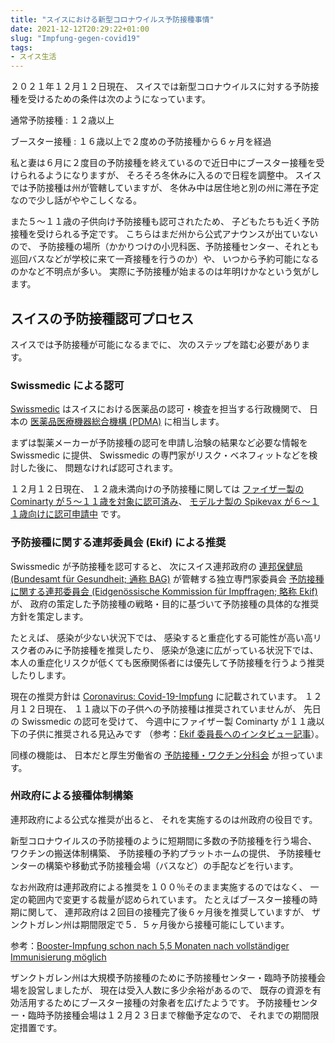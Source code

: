 ```yaml
---
title: "スイスにおける新型コロナウイルス予防接種事情"
date: 2021-12-12T20:29:22+01:00
slug: "Impfung-gegen-covid19"
tags:
- スイス生活
---
```

２０２１年１２月１２日現在、
スイスでは新型コロナウイルスに対する予防接種を受けるための条件は次のようになっています。

通常予防接種
: １２歳以上

ブースター接種
: １６歳以上で２度めの予防接種から６ヶ月を経過

私と妻は６月に２度目の予防接種を終えているので近日中にブースター接種を受けられるようになりますが、
そろそろ冬休みに入るので日程を調整中。
スイスでは予防接種は州が管轄していますが、
冬休み中は居住地と別の州に滞在予定なので少し話がややこしくなる。

また５〜１１歳の子供向け予防接種も認可されたため、
子どもたちも近く予防接種を受けられる予定です。
こちらはまだ州から公式アナウンスが出ていないので、
予防接種の場所（かかりつけの小児科医、予防接種センター、それとも巡回バスなどが学校に来て一斉接種を行うのか）や、
いつから予約可能になるのかなど不明点が多い。
実際に予防接種が始まるのは年明けかなという気がします。

## スイスの予防接種認可プロセス

スイスでは予防接種が可能になるまでに、
次のステップを踏む必要があります。

### Swissmedic による認可

[Swissmedic](https://www.swissmedic.ch/) はスイスにおける医薬品の認可・検査を担当する行政機関で、
日本の [医薬品医療機器総合機構 (PDMA)](https://www.pmda.go.jp/) に相当します。

まずは製薬メーカーが予防接種の認可を申請し治験の結果など必要な情報を Swissmedic に提供、
Swissmedic の専門家がリスク・ベネフィットなどを検討した後に、
問題なければ認可されます。

１２月１２日現在、
１２歳未満向けの予防接種に関しては [ファイザー製の Cominarty が５〜１１歳を対象に認可済み](https://www.swissmedic.ch/swissmedic/de/home/news/coronavirus-covid-19/covid-19-impfstoff-pfizer-biontec-kinder-5-11-jahren-genehmigt.html)、
[モデルナ製の Spikevax が６〜１１歳向けに認可申請中](https://www.swissmedic.ch/swissmedic/de/home/news/coronavirus-covid-19/moderna-indikationserweiterung-covid-19-impfstoff-kinder-6-11-jahren.html) です。

### 予防接種に関する連邦委員会 (Ekif) による推奨

Swissmedic が予防接種を認可すると、
次にスイス連邦政府の [連邦保健局 (Bundesamt für Gesundheit; 通称 BAG)](https://www.bag.admin.ch/) が管轄する独立専門家委員会 [予防接種に関する連邦委員会 (Eidgenössische Kommission für Impffragen; 略称 Ekif)](https://www.bag.admin.ch/bag/de/home/das-bag/organisation/ausserparlamentarische-kommissionen/eidgenoessische-kommission-fuer-impffragen-ekif.html) が、
政府の策定した予防接種の戦略・目的に基づいて予防接種の具体的な推奨方針を策定します。

たとえば、
感染が少ない状況下では、
感染すると重症化する可能性が高い高リスク者のみに予防接種を推奨したり、
感染が急速に広がっている状況下では、
本人の重症化リスクが低くても医療関係者には優先して予防接種を行うよう推奨したりします。

現在の推奨方針は [Coronavirus: Covid-19-Impfung](https://www.bag.admin.ch/bag/de/home/krankheiten/ausbrueche-epidemien-pandemien/aktuelle-ausbrueche-epidemien/novel-cov/information-fuer-die-aerzteschaft/covid-19-impfung.html) に記載されています。
１２月１２日現在、
１１歳以下の子供への予防接種は推奨されていませんが、
先日の Swissmedic の認可を受けて、
今週中にファイザー製 Cominarty が１１歳以下の子供に推奨される見込みです
（参考：[Ekif 委員長へのインタビュー記事](https://www.srf.ch/news/schweiz/impfempfehlung-der-ekif-das-muessen-sie-zur-coronaimpfung-fuer-kinder-wissen)）。

同様の機能は、
日本だと厚生労働省の [予防接種・ワクチン分科会](https://www.mhlw.go.jp/stf/shingi/shingi-kousei_127713.html) が担っています。

### 州政府による接種体制構築

連邦政府による公式な推奨が出ると、
それを実施するのは州政府の役目です。

新型コロナウイルスの予防接種のように短期間に多数の予防接種を行う場合、
ワクチンの搬送体制構築、
予防接種の予約プラットホームの提供、
予防接種センターの構築や移動式予防接種会場（バスなど）の手配などを行います。

なお州政府は連邦政府による推奨を１００％そのまま実施するのではなく、
一定の範囲内で変更する裁量が認められています。
たとえばブースター接種の時期に関して、
連邦政府は２回目の接種完了後６ヶ月後を推奨していますが、
ザンクトガレン州は期間限定で５．５ヶ月後から接種可能にしています。

参考：[Booster-Impfung schon nach 5,5 Monaten nach vollständiger Immunisierung möglich](https://www.sg.ch/news/sgch_allgemein/2021/12/booster-impfung-schon-nach-5-5-monaten-nach-vollstaendiger-immun.html)

ザンクトガレン州は大規模予防接種のために予防接種センター・臨時予防接種会場を設営しましたが、
現在は受入人数に多少余裕があるので、
既存の資源を有効活用するためにブースター接種の対象者を広げたようです。
予防接種センター・臨時予防接種会場は１２月２３日まで稼働予定なので、
それまでの期間限定措置です。
